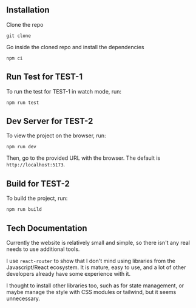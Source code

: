 ## Installation

Clone the repo
```
git clone
```

Go inside the cloned repo and install the dependencies
```
npm ci
```

## Run Test for TEST-1

To run the test for TEST-1 in watch mode, run:

```
npm run test
```

## Dev Server for TEST-2

To view the project on the browser, run:
```
npm run dev
```


Then, go to the provided URL with the browser. The default is `http://localhost:5173`.

## Build for TEST-2

To build the project, run:
```
npm run build
```

## Tech Documentation

Currently the website is relatively small and simple,
so there isn't any real needs to use additional tools.

I use `react-router` to show that I don't mind using libraries from the Javascript/React ecosystem.
It is mature, easy to use, and a lot of other developers already have some experience with it.

I thought to install other libraries too, such as for state management, or maybe manage the style with CSS modules or tailwind, but it seems unnecessary.
